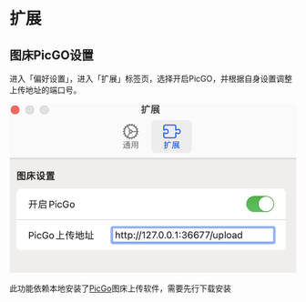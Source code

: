 # 扩展

## 图床PicGO设置

进入「偏好设置」，进入「扩展」标签页，选择开启PicGO，并根据自身设置调整上传地址的端口号。

![](/images/app/20220812214412.png)

此功能依赖本地安装了[PicGo](https://github.com/Molunerfinn/PicGo)图床上传软件，需要先行下载安装